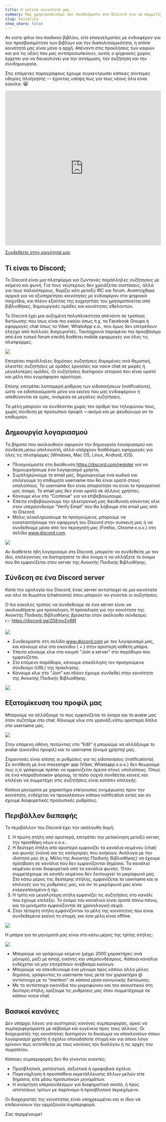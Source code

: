 ```yaml
---
title: Η online κοινότητά μας
summary: Πως χρησιμοποιούμε και συνδεόμαστε στο Discord για να συμμετέχουμε στην κοινότητα της Ανοικτής Παιδικής Βιβλιοθήκης.
slug: koinotita
show_share: false
---
```


Αν είστε φίλοι του παιδικού βιβλίου, είτε επαγγελματίες με ενδιαφέρον για την προσβασιμότητα των βιβλίων και την διαπολιτισμικότητα, η online κοινότητά μας είναι μόνο η αρχή. Απέναντι στις προκλήσεις των καιρών και για τις αξίες που μας αντιπροσωπεύουν, αυτός ο ψηφιακός χώρος έρχεται για να διευκολύνει για την αντάμωση, την συζήτηση και την συνδημιουργία.

Στις επόμενες παραγράφους έχουμε συγκεντρώσει κάποιες σύντομες οδηγίες πλοήγησης — έχοντας υπόψη πως για τους νέους όλα είναι εύκολα. 😹

<iframe src="https://discord.com/widget?id=795645642349346816&theme=dark" width="100%" height="500" allowtransparency="true" frameborder="0" sandbox="allow-popups allow-popups-to-escape-sandbox allow-same-origin allow-scripts"></iframe>

<span class="cta"><a href="https://discord.gg/ZGEmvZv88f">Συνδεθείτε στην κοινότητά μας</a></span>

## Τί είναι το Discord;

Το Discord είναι μια πλατφόρμα για ζωντανές παράλληλες συζήτησεις με κείμενο και φωνή. Για τους νεώτερους δεν χρειάζεται συστάσεις, αλλά για τους παλαιότερους, θυμίζει κάτι μεταξύ IRC και forum. Αναπτύχθηκε αρχικά για να εξυπηρετήσει κοινότητες με ενδιαφέρον στα ψηφιακά παιχνίδια, και πλέον εξαιτίας της ευχρηστίας του χρησιμοποιείται από βιβλιοθήκες, δημιουργικές ομάδες και κοινότητες εθελοντών.

To Discord έχει μια αυξημένη πολυπλοκότητα απέναντι σε τρόπους δικτύωσης που ίσως είναι πιο οικείοι όπως π.χ. τα Facebook Groups ή εφαρμογές chat όπως τα Viber, WhatsApp κ.α., που όμως δεν επιτρέπουν έλεγχο από πολλούς διαχειριστές. Ταυτόχρονα παραμένει πιο προσβάσιμο από ένα τυπικό forum επειδή διαθέτει mobile εφαρμογές για όλες τις πλατφόρμες.

![](discord_intro.jpg)

Επιτρέπει παράλληλες δημόσιες συζητήσεις δομημένες ανά θεματική, κλειστές συζητήσεις με ομάδες εργασίες και voice chat σε μικρές ή μεγαλύτερες ομάδες. Οι συζητήσεις διατηρούν ιστορικό που είναι ορατό και μέλη που εγγράφηκαν αργότερα.

Επίσης επιτρέπει λεπτομερή ρύθμιση των ειδοποιήσεων (notifications), ώστε να ειδοποιούμαστε μόνο για εκείνα που μας ενδιαφέρουν ή απεθύνονται σε εμάς, ανάμεσα σε μεγάλες συζητήσεις.

Τα μέλη μπορούν να συνδέονται χωρίς τον αριθμό του τηλεφώνου τους, χωρίς σύνδεση με προσωπικό προφίλ —ακόμα και με ψευδώνυμο αν το επιθυμούν.

## Δημιουργία λογαριασμού

Τα βήματα που ακολουθούν αφορούν την δημιουργία λογαριασμού και σύνδεση μέσω υπολογιστή, αλλά υπάρχουν διαθέσιμες εφαρμογές για όλες τις πλατφόρμες (Windows, Mac OS, Linux, Android, iOS).

- Πλοηγούμαστε στη διεύθυνση https://discord.com/register για να δημιουργήσουμε ένα λογαριασμό χρήστη.
- Συμπληρώνουμε το email μας, δημιουργούμε ένα κωδικό και επιλέγουμε το επιθυμητό username που θα είναι ορατό στους υπολοίπους. Το username δεν είναι απαραίτητο να είναι το πραγματικό μας όνομα. Το email μας δεν είναι ορατό σε άλλους χρήστες.
- Κάνουμε κλικ στο “Continue” για να επιβεβαιώσουμε.
- Έπειτα επιβεβαιώνουμε την ηλεκτρονική μας διεύθυνση κάνοντας κλικ στον υπερσύνδεσμο “Verify Email” που θα λάβουμε στο email μας από το Discord.
- Μόλις ολοκληρώσουμε τα προηγούμενα, μπορούμε να εγκαταστήσουμε την εφαρμογή του Discord στην συσκευή μας ή να συνδεθούμε μέσα από τον περιηγητή μας (Firefox, Chrome κ.ο.κ.) στη σελίδα www.discord.com.

![](discord_account.jpg)

Αν διαθέτετε ήδη λογαριασμό στο Discord, μπορείτε να συνδεθείτε με τον ίδιο, επιλέγοντας να διατηρήσετε το ίδιο όνομα ή να αλλάξετε το όνομα που θα εμφανίζεται στον server της Ανοικτής Παιδικής Βιβλιοθήκης.

## Σύνδεση σε ένα Discord server

Κατά την ορoλογία του Discord, ένας server αντιστοιχεί σε μια κοινότητα και όλα τα δωμάτια (chatrooms) όπου μπορούν να γίνονται οι συζητήσεις.

Ο πιο εύκολος τρόπος να συνδεθούμε σε ένα server είναι να ακολουθήσετε μια πρόσκληση. Η πρόσκληση για την κοινότητα της Ανοικτής Παιδικής Βιβλιοθήκης βρίσκεται στον ακόλουθο σύνδεσμο:  
👉 https://discord.gg/ZGEmvZv88f

![](discord_join.jpg)

- Συνδεόμαστε στη σελίδα www.discord.com με τον λογαριασμό μας, και κάνουμε κλικ στο εικονίδιο ( + ) στην αριστερή κάθετη μπάρα.
- Έπειτα κάνουμε κλικ στο κουμπί “Join a server” στο παράθυρο που εμφανίζεται.
- Στο επόμενο παράθυρο, κάνουμε επικόλληση τον προηγούμενο σύνδεσμο (URL) της πρόκλησης.
- Κάνουμε κλικ στο “Join” και πλέον έχουμε συνδεθεί στην κοινότητα της Ανοικτής Παιδικής Βιβλιοθήκης.

![](discord_invite.jpg)


## Εξατομίκευση του προφίλ μας

Μπορούμε να αλλάξουμε το πως εμφανίζεται το όνομα και το avatar μας όταν συζητάμε στο chat. Κάνουμε κλικ στο γρανάζι κάτω αριστερά δίπλα στο username μας.

![](discord_settings.jpg)

Στην επόμενη οθόνη, πατώντας στο “Edit” ή μπορούμε να αλλάξουμε το avatar (εικονίδιο προφίλ) και το username (όνομα χρήστη) μας.

Σημαντικές είναι επίσης οι ρυθμίσεις για τις ειδοποιήσεις (notifications). Σε αντίθεση με ένα messenger app (Viber, Whatsapp κ.ο.κ.) δεν θεωρούμε πως ο,τι γράφουμε πρέπει να εμφανίζεται άμεσα στους υπολοίπους. Όπως σε ένα «παραδοσιακό» φόρουμ, το πόσο συχνά συνδέεται κανείς και επιλέγει να συμμετέχει στις συζητήσεις είναι κατόπιν επιλογής.

Κάποια μηνύματα με χαρακτήρα επείγουσας ενημέρωσης προν την κοινότητα, ενδέχεται να προκαλέσουν κάποιο notification εκτός και αν έχουμε διαφορετικές προσωπικές ρυθμίσεις.

## Περιβάλλον διεπαφής

Το περιβάλλον του Discord έχει την ακόλουθη δομή:

1. Η πρώτη στήλη από αριστερά, επιτρέπει την μετακίνηση μεταξύ server, την προσθήκη νέων κ.ο.κ..
2. Η δεύτερη στήλη από αριστερά εμφανίζει τα κανάλια κειμένου (chat) και φωνής (voice) και τις κατηγορίες που ανήκουν. Ανάλογα με την ιδιότητά μας (π.χ. Μέλη της Ανοικτής Παιδικής Βιβλιοθήκης) να έχουμε πρόσβαση σε κανάλια που δεν εμφανίζονται δημόσια. Τα κανάλια κειμένου είναι διαφορετικά από τα κανάλια φωνής. Όταν συμμετέχουμε σε κανάλι κειμένου δεν λειτουργεί το μικρόφωνό μας.  
Στο κάτω μέρος της δεύτερης στήλης, εμφανίζεται το username και οι επιλογές για τις ρυθμίσεις μας, και αν το μικρόφωνό μας είναι ενεργοποιημένο ή όχι.
3. Η τρίτη και μεγαλύτερη στήλη εμφανίζει τις συζητήσεις στο κανάλι που έχουμε επιλέξει. Το όνομα του καναλιού είναι ορατό πάνω-πάνω, και τα μυνήματα εμφανίζονται σε χρονολογική σειρά.
4. Στην τέταρτη στήλη εμφανίζονται τα μέλη της κοινότητας που είναι συνδεδεμένα εκείνη τη στιγμή, και όσα μέλη είναι offline.

![](discord_interface.jpg)

Η μπάρα για τα μηνύματά μας είναι στο κάτω μέρος της τρίτης στήλης:

![](discord_chatbar.jpg)

- Μπορούμε να γράψουμε κείμενο (μέχρι 2000 χαρακτήρες ανά μήνυμα), μαζί με emoji, εικόνες και υπερσυνδέσμους. Κάποια κανάλια ενδέχεται να μην επιτρέπουν ανέβασμα εικόνων.
- Μπορούμε να απευθύνουμε ένα μήνυμα προς κάποιο άλλο μέλος δημόσια, γράφοντας το username τους μετά τον χαρακτήρα @ αντίστοιχα με το “mention” σε κάποια μέσα κοινωνικής δικτύωσης.
- Με τα αντίστοιχα εικονίδια του μικροφώνου και του ακουστικού στη δεύτερη στήλη, ορίζουμε τις ρυθμίσεις μας όταν συμμετέχουμε σε κάποιο voice chat.

## Βασικοί κανόνες

Δεν υπάρχει λόγος για αυστηρούς κανόνες συμπεριφοράς, αρκεί να συμπεριφερόμαστε με σεβασμό και ευγένεια προς τους άλλους. Οι διαχειριστές της κοινότητας διατηρούν το δικαίωμα να αποκλείσουν όποιο λογαριασμό χρήστη ή σχόλιο οποιαδήποτε στιγμή και για όποιο λόγο κρίνουν πως αντιτίθεται με τους κανόνες του διαλόγου ή τις αρχές του σωματείου.

Κάποιες συμπεριφορές δεν θα γίνονται ανεκτές:
- Προσβλητικά, ρατσιστικά, σεξιστικά ή ομοφοβικά σχόλια.
- Παρενόχληση ή προσπάθεια εκμετάλλευσης άλλων μελών είτε δημόσια, είτε μέσω προσωπικών μηνυμάτων.
- Η ανάρτηση υπερσυνδέσμων για διαφημιστικό σκοπό, ή προς ιστοτόπους τρίτων με παράνομο ή προσβλητικό περιεχόμενο.

Οι διαχειριστές της κοινότητας είναι υποχρεωμένοι και οι ίδιοι να επιδεικνύουν την αρμόζουσα συμπεριφορά.

*Σας περιμένουμε!*